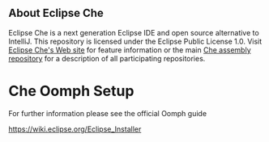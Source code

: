 ## About Eclipse Che
Eclipse Che is a next generation Eclipse IDE and open source alternative to IntelliJ. This repository is licensed under the Eclipse Public License 1.0. Visit [Eclipse Che's Web site](http://eclipse.org/che) for feature information or the main [Che assembly repository](http://github.com/eclipse/che) for a description of all participating repositories.

Che Oomph Setup
==============

For further information please see the official Oomph guide

https://wiki.eclipse.org/Eclipse_Installer